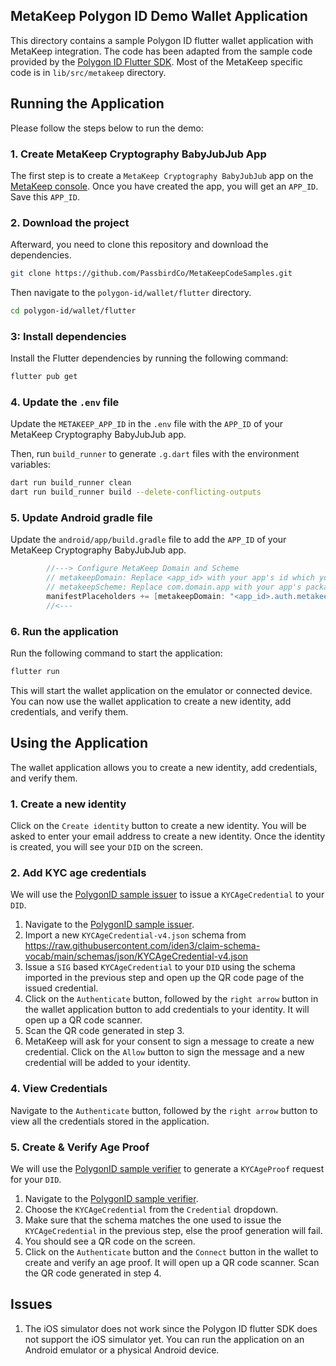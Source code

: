 ## MetaKeep Polygon ID Demo Wallet Application

This directory contains a sample Polygon ID flutter wallet application with MetaKeep integration. The code has been adapted from the sample code provided by the [Polygon ID Flutter SDK](https://github.com/0xPolygonID/polygonid-flutter-sdk/tree/main/example). Most of the MetaKeep specific code is in `lib/src/metakeep` directory.

## Running the Application

Please follow the steps below to run the demo:

### 1. Create MetaKeep Cryptography BabyJubJub App

The first step is to create a `MetaKeep Cryptography BabyJubJub` app on the [MetaKeep console](https://console.metakeep.xyz). Once you have created the app, you will get an `APP_ID`. Save this `APP_ID`.

### 2. Download the project

Afterward, you need to clone this repository and download the dependencies.

```sh
git clone https://github.com/PassbirdCo/MetaKeepCodeSamples.git
```

Then navigate to the `polygon-id/wallet/flutter` directory.

```sh
cd polygon-id/wallet/flutter
```

### 3: Install dependencies

Install the Flutter dependencies by running the following command:

```sh
flutter pub get
```

### 4. Update the `.env` file

Update the `METAKEEP_APP_ID` in the `.env` file with the `APP_ID` of your MetaKeep Cryptography BabyJubJub app.

Then, run `build_runner` to generate `.g.dart` files with the environment variables:

```bash
dart run build_runner clean
dart run build_runner build --delete-conflicting-outputs
```

### 5. Update Android gradle file

Update the `android/app/build.gradle` file to add the `APP_ID` of your MetaKeep Cryptography BabyJubJub app.

```gradle
        //---> Configure MetaKeep Domain and Scheme
        // metakeepDomain: Replace <app_id> with your app's id which you can find in the developer console
        // metakeepScheme: Replace com.domain.app with your app's package name
        manifestPlaceholders += [metakeepDomain: "<app_id>.auth.metakeep.xyz", metakeepScheme: "com.domain.app"]
        //<---
```

### 6. Run the application

Run the following command to start the application:

```sh
flutter run
```

This will start the wallet application on the emulator or connected device. You can now use the wallet application to create a new identity, add credentials, and verify them.

## Using the Application

The wallet application allows you to create a new identity, add credentials, and verify them.

### 1. Create a new identity

Click on the `Create identity` button to create a new identity. You will be asked to enter your email address to create a new identity. Once the identity is created, you will see your `DID` on the screen.

### 2. Add KYC age credentials

We will use the [PolygonID sample issuer](https://issuer-ui.polygonid.me/) to issue a `KYCAgeCredential` to your `DID`.

1. Navigate to the [PolygonID sample issuer](https://issuer-ui.polygonid.me/).
2. Import a new `KYCAgeCredential-v4.json` schema from https://raw.githubusercontent.com/iden3/claim-schema-vocab/main/schemas/json/KYCAgeCredential-v4.json
3. Issue a `SIG` based `KYCAgeCredential` to your `DID` using the schema imported in the previous step and open up the QR code page of the issued credential.
4. Click on the `Authenticate` button, followed by the `right arrow` button in the wallet application button to add credentials to your identity. It will open up a QR code scanner.
5. Scan the QR code generated in step 3.
6. MetaKeep will ask for your consent to sign a message to create a new credential. Click on the `Allow` button to sign the message and a new credential will be added to your identity.

### 4. View Credentials

Navigate to the `Authenticate` button, followed by the `right arrow` button to view all the credentials stored in the application.

### 5. Create & Verify Age Proof

We will use the [PolygonID sample verifier](https://verifier-demo.polygonid.me/) to generate a `KYCAgeProof` request for your `DID`.

1. Navigate to the [PolygonID sample verifier](https://verifier-demo.polygonid.me/).
2. Choose the `KYCAgeCredential` from the `Credential` dropdown.
3. Make sure that the schema matches the one used to issue the `KYCAgeCredential` in the previous step, else the proof generation will fail.
4. You should see a QR code on the screen.
5. Click on the `Authenticate` button and the `Connect` button in the wallet to create and verify an age proof. It will open up a QR code scanner. Scan the QR code generated in step 4.

## Issues

1. The iOS simulator does not work since the Polygon ID flutter SDK does not support the iOS simulator yet. You can run the application on an Android emulator or a physical Android device.
